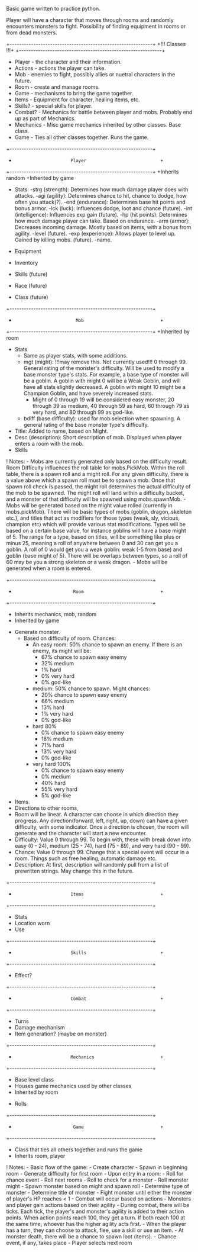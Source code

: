 Basic game written to practice python.

Player will have a character that moves through rooms and randomly encounters monsters to fight. Possibility of finding equipment in rooms or from dead monsters.

+------------------------------------------------------------+
+!!!                       Classes                        !!!+
+------------------------------------------------------------+
+ Player - the character and their information.
+ Actions -  actions the player can take.
+ Mob - enemies to fight, possibly allies or nuetral characters in the future.
+ Room - create and manage rooms.
+ Game - mechanisms to bring the game together.
+ Items - Equipment for character, healing items, etc.
+ Skills? - special skills for player.
+ Combat? - Mechanics for battle between player and mobs. Probably end up as part of Mechanics.
+ Mechanics - Misc game mechanics inherited by other classes. Base class.
+ Game - Ties all other classes together. Runs the game. 

+------------------------------------------------------------+
+                          Player                            +
+------------------------------------------------------------+
+Inherits random
+Inherited by game

- Stats:
    -strg (strength): Determines how much damage player does with attacks.
    -agi (agility): Determines chance to hit, chance to dodge, how often you attack(?). 
    -end (endurance): Determines base hit points and bonus armor. 
    -lck (luck): Influences dodge, loot and chance (future).
    -int (intelligence): Influences exp gain (future).
    -hp (hit points): Determines how much damage player can take. Based on endurance.
    -arm (armor): Decreases incoming damage. Mostly based on items, with a bonus from agility.
    -level (future).
    -exp (experience): Allows player to level up. Gained by killing mobs.  (future).
    -name.

- Equipment
- Inventory
- Skills (future)
- Race (future)
- Class (future)



+------------------------------------------------------------+
+                            Mob                             +
+------------------------------------------------------------+
+Inherited by room

- Stats
    - Same as player stats, with some additions.
    - mgt (might): !!!may remove this. Not currently used!!! 0 through 99. General rating of the monster's difficulty. Will be used to modify a base monster type's stats. For example, a base type of monster will be a goblin. A goblin with might 0 will be a Weak Goblin, and will have all stats slightly decreased. A goblin with might 10 might be a Champion Goblin, and have severely increased stats.
        - Might of 0 through 19 will be considered easy monster, 20 through 39 as medium, 40 through 59 as hard, 60 through 79 as very hard, and 80 through 99 as god-like. 
    - bdiff (base difficulty): used for mob selection when spawning. A general rating of the base monster type's difficulty. 
- Title: Added to name, based on Might.  
- Desc (description): Short description of mob. Displayed when player enters a room with the mob. 
- Skills


! Notes:
    - Mobs are currently generated only based on the difficulty result. Room Difficulty influences the roll table for mobs.PickMob. Within the roll table, there is a spawn roll and a might roll. For any given difficulty, there is a value above which a spawn roll must be to spawn a mob. Once that spawn roll check is passed, the might roll determines the actual difficulty of the mob to be spawned. The might roll will land within a difficulty bucket, and a monster of that difficulty will be spawned using mobs.spawnMob.
    - Mobs will be generated based on the might value rolled (currently in mobs.pickMob). There will be basic types of mobs (goblin, dragon, skeleton etc.), and titles that act as modifiers for those types (weak, sly, vicious, champion etc) which will provide various stat modifications. Types will be based on a certain base value, for instance goblins will have a base might of 5. The range for a type, based on titles, will be something like plus or minus 25, meaning a roll of anywhere between 0 and 30 can get you a goblin. A roll of 0 would get you a weak goblin: weak (-5 from base) and goblin (base might of 5). There will be overlaps between types, so a roll of 60 may be you a strong skeleton or a weak dragon. 
    - Mobs will be generated when a room is entered.

+------------------------------------------------------------+
+                           Room                             +
+------------------------------------------------------------+
+ Inherits mechanics, mob, random
+ Inherited by game

- Generate monster.
    - Based on difficulty of room. Chances:
        - An easy room: 50% chance to spawn an enemy. If there is an enemy, its might will be:
            - 67% chance to spawn easy enemy
            - 32% medium
            - 1% hard
            - 0% very hard
            - 0% god-like
        - medium: 50% chance to spawn. Might chances:
            - 20% chance to spawn easy enemy
            - 66% medium
            - 13% hard
            - 1% very hard
            - 0% god-like
        - hard 80%
            - 0% chance to spawn easy enemy
            - 16% medium
            - 71% hard
            - 13% very hard
            - 0% god-like
        - very hard 100%
            - 0% chance to spawn easy enemy
            - 0% medium
            - 40% hard
            - 55% very hard
            - 5% god-like
- Items.
- Directions to other rooms,
- Room will be linear. A character can choose in which direction they progress. Any direction(forward, left, right, up, down) can have a given difficulty, with some indicator. Once a direction is chosen, the room will generate and the character will start a new encounter.
- Difficulty: Value 0 through 99. To begin with, these with break down into easy (0 - 24), medium (25 - 74), hard (75 - 89), and very hard (90 - 99).
- Chance: Value 0 through 99. Change that a special event will occur in a room. Things such as free healing, automatic damage etc.
- Description: At first, description will randomly pull from a list of prewritten strings. May change this in the future.

+------------------------------------------------------------+
+                          Items                             +
+------------------------------------------------------------+
- Stats
- Location worn
- Use

+------------------------------------------------------------+
+                          Skills                            +
+------------------------------------------------------------+
- Effect?

+------------------------------------------------------------+
+                          Combat                            +
+------------------------------------------------------------+
- Turns
- Damage mechanism
- Item generation? (maybe on monster)

+------------------------------------------------------------+
+                          Mechanics                         +
+------------------------------------------------------------+
+ Base level class
+ Houses game mechanics used by other classes
+ Inherited by room

- Rolls

+------------------------------------------------------------+
+                           Game                             +
+------------------------------------------------------------+
+ Class that ties all others together and runs the game
+ Inherits room, player

! Notes:
    - Basic flow of the game:
        - Create character
        - Spawn in beginning room
        - Generate difficulty for first room
        - Upon entry in a room:
            - Roll for chance event
            - Roll next rooms
            - Roll to check for a monster
            - Roll monster might
            - Spawn monster based on might and spawn roll
                - Determine type of monster
                - Determine title of monster
            - Fight monster until either the monster of player's HP reaches < 1
                - Combat will occur based on actions
                - Monsters and player gain actions based on their agility
                - During combat, there will be ticks. Each tick, the player's and monster's agility is added to their action points. When action points reach 100, they get a turn. If both reach 100 at the same time, whoever has the higher agility acts first.
                - When the player has a turn, they can choose to attack, flee, use a skill or use an item.
                - At monster death, there will be a chance to spawn loot (items).
            - Chance event, if any, takes place
            - Player selects next room